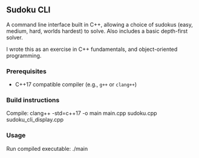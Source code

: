 
## Sudoku CLI 

A command line interface built in C++, allowing a choice of sudokus (easy, medium, hard, worlds hardest) to solve. Also includes a basic depth-first solver. 

I wrote this as an exercise in C++ fundamentals, and object-oriented programming.

### Prerequisites
- C++17 compatible compiler (e.g., `g++` or `clang++`)

### Build instructions

Compile:
clang++ -std=c++17 -o main main.cpp sudoku.cpp sudoku_cli_display.cpp

### Usage

Run compiled executable:
./main